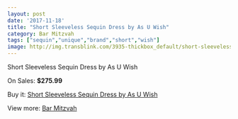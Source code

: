 ```yaml
---
layout: post
date: '2017-11-18'
title: "Short Sleeveless Sequin Dress by As U Wish"
category: Bar Mitzvah
tags: ["sequin","unique","brand","short","wish"]
image: http://img.transblink.com/3935-thickbox_default/short-sleeveless-sequin-dress-by-as-u-wish.jpg
---
```

Short Sleeveless Sequin Dress by As U Wish

On Sales: **$275.99**
<a href="https://www.transblink.com/en/bar-mitzvah/1251-short-sleeveless-sequin-dress-by-as-u-wish.html"><amp-img layout="responsive" width="600" height="600" src="//img.transblink.com/3935-thickbox_default/short-sleeveless-sequin-dress-by-as-u-wish.jpg" alt="Short Sleeveless Sequin Dress by As U Wish 0" /></a>
<a href="https://www.transblink.com/en/bar-mitzvah/1251-short-sleeveless-sequin-dress-by-as-u-wish.html"><amp-img layout="responsive" width="600" height="600" src="//img.transblink.com/3937-thickbox_default/short-sleeveless-sequin-dress-by-as-u-wish.jpg" alt="Short Sleeveless Sequin Dress by As U Wish 1" /></a>
<a href="https://www.transblink.com/en/bar-mitzvah/1251-short-sleeveless-sequin-dress-by-as-u-wish.html"><amp-img layout="responsive" width="600" height="600" src="//img.transblink.com/3936-thickbox_default/short-sleeveless-sequin-dress-by-as-u-wish.jpg" alt="Short Sleeveless Sequin Dress by As U Wish 2" /></a>

Buy it: [Short Sleeveless Sequin Dress by As U Wish](https://www.transblink.com/en/bar-mitzvah/1251-short-sleeveless-sequin-dress-by-as-u-wish.html "Short Sleeveless Sequin Dress by As U Wish")

View more: [Bar Mitzvah](https://www.transblink.com/en/2-bar-mitzvah "Bar Mitzvah")